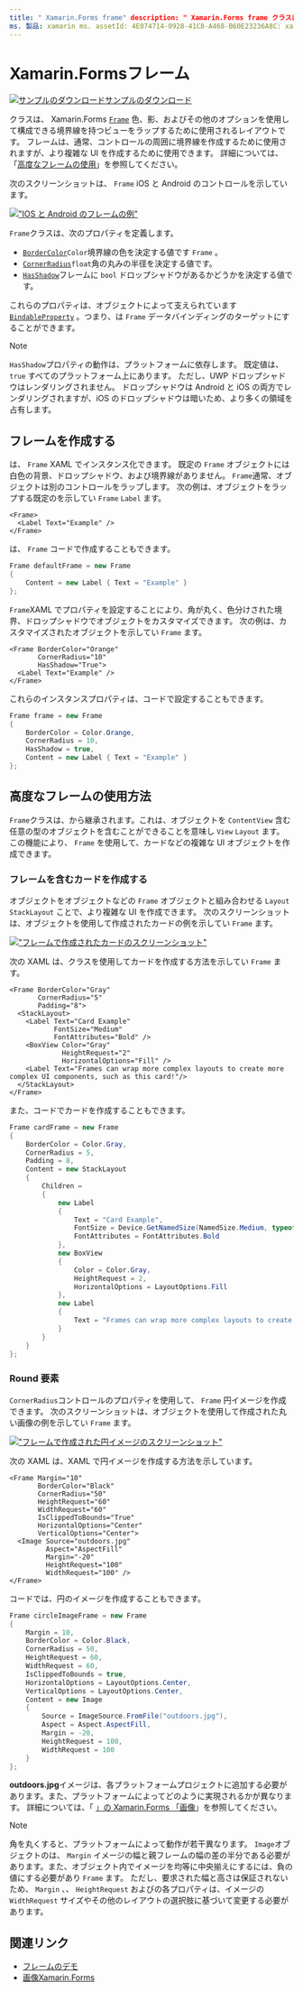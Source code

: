 ```yaml
---
title: " Xamarin.Forms frame" description: " Xamarin.Forms frame クラスは、色、影、およびその他のオプションを使用して構成できる境界線を持つビューまたはレイアウトをラップするために使用されるレイアウトです。"
ms. 製品: xamarin ms. assetId: 4E074714-0928-41C8-A468-B60E23236A8C: xamarin-forms author: profexorgeek ms. author: jusjohns ms. date: 08/06/2019 no loc: [ Xamarin.Forms , Xamarin.Essentials ]
---
```

# <a name="xamarinforms-frame"></a>Xamarin.Formsフレーム

[![サンプルのダウンロード](~/media/shared/download.png)サンプルのダウンロード](https://docs.microsoft.com/samples/xamarin/xamarin-forms-samples/userinterface-frame/)

クラスは、 Xamarin.Forms [`Frame`](xref:Xamarin.Forms.Frame) 色、影、およびその他のオプションを使用して構成できる境界線を持つビューをラップするために使用されるレイアウトです。 フレームは、通常、コントロールの周囲に境界線を作成するために使用されますが、より複雑な UI を作成するために使用できます。 詳細については、「[高度なフレームの使用](#advanced-frame-usage)」を参照してください。

次のスクリーンショットは、 `Frame` iOS と Android のコントロールを示しています。

[!["IOS と Android のフレームの例"](frame-images/frame-cropped.png)](frame-images/frame-full.png#lightbox "IOS と Android のフレームの例")

`Frame`クラスは、次のプロパティを定義します。

* [`BorderColor`](xref:Xamarin.Forms.Frame.BorderColor)`Color`境界線の色を決定する値です `Frame` 。
* [`CornerRadius`](xref:Xamarin.Forms.Frame.CornerRadius)`float`角の丸みの半径を決定する値です。
* [`HasShadow`](xref:Xamarin.Forms.Frame.HasShadow)フレームに `bool` ドロップシャドウがあるかどうかを決定する値です。

これらのプロパティは、オブジェクトによって支えられています [`BindableProperty`](xref:Xamarin.Forms.BindableProperty) 。つまり、は `Frame` データバインディングのターゲットにすることができます。

> [!NOTE]
> `HasShadow`プロパティの動作は、プラットフォームに依存します。 既定値は、 `true` すべてのプラットフォーム上にあります。 ただし、UWP ドロップシャドウはレンダリングされません。 ドロップシャドウは Android と iOS の両方でレンダリングされますが、iOS のドロップシャドウは暗いため、より多くの領域を占有します。

## <a name="create-a-frame"></a>フレームを作成する

は、 `Frame` XAML でインスタンス化できます。 既定の `Frame` オブジェクトには白色の背景、ドロップシャドウ、および境界線がありません。 `Frame`通常、オブジェクトは別のコントロールをラップします。 次の例は、オブジェクトをラップする既定のを示してい `Frame` `Label` ます。

```xaml
<Frame>
  <Label Text="Example" />
</Frame>
```

は、 `Frame` コードで作成することもできます。

```csharp
Frame defaultFrame = new Frame
{
    Content = new Label { Text = "Example" }
};
```

`Frame`XAML でプロパティを設定することにより、角が丸く、色分けされた境界、ドロップシャドウでオブジェクトをカスタマイズできます。 次の例は、カスタマイズされたオブジェクトを示してい `Frame` ます。

```xaml
<Frame BorderColor="Orange"
       CornerRadius="10"
       HasShadow="True">
  <Label Text="Example" />
</Frame>
```

これらのインスタンスプロパティは、コードで設定することもできます。

```csharp
Frame frame = new Frame
{
    BorderColor = Color.Orange,
    CornerRadius = 10,
    HasShadow = true,
    Content = new Label { Text = "Example" }
};
```

## <a name="advanced-frame-usage"></a>高度なフレームの使用方法

`Frame`クラスは、から継承されます。これは、オブジェクトを `ContentView` 含む任意の型のオブジェクトを含むことができることを意味し `View` `Layout` ます。 この機能により、 `Frame` を使用して、カードなどの複雑な UI オブジェクトを作成できます。

### <a name="create-a-card-with-a-frame"></a>フレームを含むカードを作成する

オブジェクトをオブジェクトなどの `Frame` オブジェクトと組み合わせる `Layout` `StackLayout` ことで、より複雑な UI を作成できます。 次のスクリーンショットは、オブジェクトを使用して作成されたカードの例を示してい `Frame` ます。

[!["フレームで作成されたカードのスクリーンショット"](frame-images/frame-card-cropped.png)](frame-images/frame-full.png#lightbox "フレームで作成されたカードのスクリーンショット")

次の XAML は、クラスを使用してカードを作成する方法を示してい `Frame` ます。

```xaml
<Frame BorderColor="Gray"
       CornerRadius="5"
       Padding="8">
  <StackLayout>
    <Label Text="Card Example"
           FontSize="Medium"
           FontAttributes="Bold" />
    <BoxView Color="Gray"
             HeightRequest="2"
             HorizontalOptions="Fill" />
    <Label Text="Frames can wrap more complex layouts to create more complex UI components, such as this card!"/>
  </StackLayout>
</Frame>
```

また、コードでカードを作成することもできます。

```csharp
Frame cardFrame = new Frame
{
    BorderColor = Color.Gray,
    CornerRadius = 5,
    Padding = 8,
    Content = new StackLayout
    {
        Children =
        {
            new Label
            {
                Text = "Card Example",
                FontSize = Device.GetNamedSize(NamedSize.Medium, typeof(Label)),
                FontAttributes = FontAttributes.Bold
            },
            new BoxView
            {
                Color = Color.Gray,
                HeightRequest = 2,
                HorizontalOptions = LayoutOptions.Fill
            },
            new Label
            {
                Text = "Frames can wrap more complex layouts to create more complex UI components, such as this card!"
            }
        }
    }
};
```

### <a name="round-elements"></a>Round 要素

`CornerRadius`コントロールのプロパティを使用して、 `Frame` 円イメージを作成できます。 次のスクリーンショットは、オブジェクトを使用して作成された丸い画像の例を示してい `Frame` ます。

[!["フレームで作成された円イメージのスクリーンショット"](frame-images/circle-image-cropped.png)](frame-images/frame-full.png#lightbox "フレームを使用して作成された円形画像のスクリーンショット")

次の XAML は、XAML で円イメージを作成する方法を示しています。

```xaml
<Frame Margin="10"
       BorderColor="Black"
       CornerRadius="50"
       HeightRequest="60"
       WidthRequest="60"
       IsClippedToBounds="True"
       HorizontalOptions="Center"
       VerticalOptions="Center">
  <Image Source="outdoors.jpg"
         Aspect="AspectFill"
         Margin="-20"
         HeightRequest="100"
         WidthRequest="100" />
</Frame>
```

コードでは、円のイメージを作成することもできます。

```csharp
Frame circleImageFrame = new Frame
{
    Margin = 10,
    BorderColor = Color.Black,
    CornerRadius = 50,
    HeightRequest = 60,
    WidthRequest = 60,
    IsClippedToBounds = true,
    HorizontalOptions = LayoutOptions.Center,
    VerticalOptions = LayoutOptions.Center,
    Content = new Image
    {
        Source = ImageSource.FromFile("outdoors.jpg"),
        Aspect = Aspect.AspectFill,
        Margin = -20,
        HeightRequest = 100,
        WidthRequest = 100
    }
};
```

**outdoors.jpg**イメージは、各プラットフォームプロジェクトに追加する必要があります。また、プラットフォームによってどのように実現されるかが異なります。 詳細については、「 [」の Xamarin.Forms 「画像](~/xamarin-forms/user-interface/images.md)」を参照してください。

> [!NOTE]
> 角を丸くすると、プラットフォームによって動作が若干異なります。 `Image`オブジェクトのは、 `Margin` イメージの幅と親フレームの幅の差の半分である必要があります。また、オブジェクト内でイメージを均等に中央揃えにするには、負の値にする必要があり `Frame` ます。 ただし、要求された幅と高さは保証されないため、 `Margin` 、、 `HeightRequest` およびの各プロパティは、イメージの `WidthRequest` サイズやその他のレイアウトの選択肢に基づいて変更する必要があります。

## <a name="related-links"></a>関連リンク

* [フレームのデモ](https://docs.microsoft.com/samples/xamarin/xamarin-forms-samples/userinterface-frame/)
* [画像Xamarin.Forms](~/xamarin-forms/user-interface/images.md)
